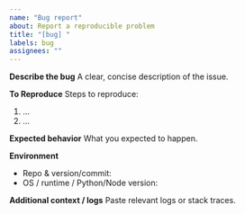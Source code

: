 ```yaml
---
name: "Bug report"
about: Report a reproducible problem
title: "[bug] "
labels: bug
assignees: ""
---
```


**Describe the bug**
A clear, concise description of the issue.

**To Reproduce**
Steps to reproduce:
1. …
2. …

**Expected behavior**
What you expected to happen.

**Environment**
- Repo & version/commit:
- OS / runtime / Python/Node version:

**Additional context / logs**
Paste relevant logs or stack traces.
